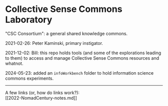 # Collective Sense Commons Laboratory

"CSC Consortium": a general shared knowledge commons.

2021-02-26: Peter Kaminski, primary instigator.

2021-12-02: Bill: this repo holds tools (and some of the explorations leading to them) to access and manage Collective Sense Commons resources and whatnot.

2024-05-23: added an `infoWorkbench` folder to hold information science commons experiments.

-----

A few links (or, how do links work?):  
[[2022-NomadCentury-notes.md]]  


